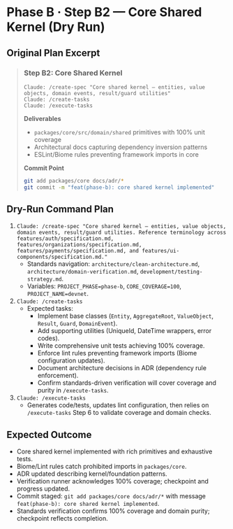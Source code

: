 # Phase B · Step B2 — Core Shared Kernel (Dry Run)

## Original Plan Excerpt

> ### Step B2: Core Shared Kernel
> ```claude
> Claude: /create-spec "Core shared kernel — entities, value objects, domain events, result/guard utilities"
> Claude: /create-tasks
> Claude: /execute-tasks
> ```
>
> **Deliverables**
> - `packages/core/src/domain/shared` primitives with 100% unit coverage
> - Architectural docs capturing dependency inversion patterns
> - ESLint/Biome rules preventing framework imports in core
>
> **Commit Point**
> ```bash
> git add packages/core docs/adr/*
> git commit -m "feat(phase-b): core shared kernel implemented"
> ```

## Dry-Run Command Plan

1. `Claude: /create-spec "Core shared kernel — entities, value objects, domain events, result/guard utilities. Reference terminology across features/auth/specification.md, features/organizations/specification.md, features/payments/specification.md, and features/ui-components/specification.md."`
   - Standards navigation: `architecture/clean-architecture.md`, `architecture/domain-verification.md`, `development/testing-strategy.md`.
   - Variables: `PROJECT_PHASE=phase-b`, `CORE_COVERAGE=100`, `PROJECT_NAME=devnet`.
2. `Claude: /create-tasks`
   - Expected tasks:
     - Implement base classes (`Entity`, `AggregateRoot`, `ValueObject`, `Result`, `Guard`, `DomainEvent`).
     - Add supporting utilities (UniqueId, DateTime wrappers, error codes).
     - Write comprehensive unit tests achieving 100% coverage.
     - Enforce lint rules preventing framework imports (Biome configuration updates).
     - Document architecture decisions in ADR (dependency rule enforcement).
     - Confirm standards-driven verification will cover coverage and purity in `/execute-tasks`.
3. `Claude: /execute-tasks`
   - Generates code/tests, updates lint configuration, then relies on `/execute-tasks` Step 6 to validate coverage and domain checks.

## Expected Outcome

- Core shared kernel implemented with rich primitives and exhaustive tests.
- Biome/Lint rules catch prohibited imports in `packages/core`.
- ADR updated describing kernel/foundation patterns.
- Verification runner acknowledges 100% coverage; checkpoint and progress updated.
- Commit staged: `git add packages/core docs/adr/*` with message `feat(phase-b): core shared kernel implemented`.
- Standards verification confirms 100% coverage and domain purity; checkpoint reflects completion.
